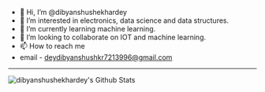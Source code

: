 - 👋 Hi, I’m @dibyanshushekhardey
- 👀 I’m interested in electronics, data science and data structures.
- 🌱 I’m currently learning machine learning.
- 💞️ I’m looking to collaborate on IOT and machine learning.
- 📫 How to reach me 
- email - deydibyanshushkr7213996@gmail.com

<!---
dibyanshushekhardey/dibyanshushekhardey is a ✨ special ✨ repository because its `README.md` (this file) appears on your GitHub profile.
You can click the Preview link to take a look at your changes.
--->

---
<img align="left" alt="dibyanshushekhardey's Github Stats" src="https://github-readme-stats.vercel.app/api?username=dibyanshushekhardey&show_icons=true&hide_border=true"/>

